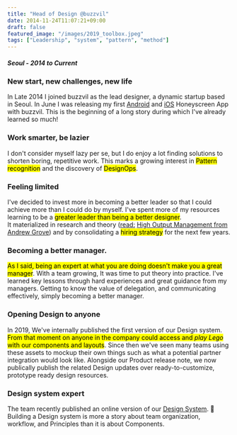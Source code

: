 ```yaml
---
title: "Head of Design @buzzvil"
date: 2014-11-24T11:07:21+09:00
draft: false
featured_image: "/images/2019_toolbox.jpeg"
tags: ["Leadership", "system", "pattern", "method"]
---
```

##### Seoul - 2014 to Current
### New start, new challenges, new life

In Late 2014 I joined buzzvil as the lead designer, a dynamic startup based in Seoul. In June I was releasing my first [Android](https://play.google.com/store/apps/details?id=com.buzzvil.adhours&hl=en) and [iOS](https://apps.apple.com/kr/app/%ED%97%88%EB%8B%88%EC%8A%A4%ED%81%AC%EB%A6%B0/id591658676) Honeyscreen App with buzzvil. This is the beginning of a long story during which I've already learned so much!

### Work smarter, be lazier
I don't consider myself lazy per se, but I do enjoy a lot finding solutions to shorten boring, repetitive work. This marks a growing interest in <mark>Pattern recognition</mark> and the discovery of <mark>DesignOps</mark>.    

### Feeling limited
I've decided to invest more in becoming a better leader so that I could achieve more than I could do by myself. I've spent more of my resources learning to be a <mark>greater leader than being a better designer</mark>.    
It materialized in research and theory ([read:](/library/) [High Output Management from Andrew Grove](https://www.amazon.com/High-Output-Management-Andrew-Grove-ebook/dp/B015VACHOK)) and by consolidating a <mark>hiring strategy</mark> for the next few years.

### Becoming a better manager.
<mark>As I said, being an expert at what you are doing doesn't make you a great manager</mark>. With a team growing, It was time to put theory into practice. I've learned key lessons through hard experiences and great guidance from my managers. Getting to know the value of delegation, and communicating effectively, simply becoming a better manager.

### Opening Design to anyone
In 2019, We've internally published the first version of our Design system. <mark>From that moment on anyone in the company could access and <i>play Lego</i> with our components and layouts</mark>. Since then we've seen many teams using these assets to mockup their own things such as what a potential partner integration would look like. Alongside our Product release note, we now publically publish the related Design updates over ready-to-customize, prototype ready design resources.

### Design system expert
The team recently published an online version of our [Design System](https://design.buzzvil.com). 🎊   
Building a Design system is more a story about team organization, workflow, and Principles than it is about Components.